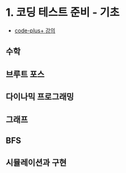 # 1. 코딩 테스트 준비 - 기초
 - [code-plus+ 강의](https://code.plus/course/51)
## 수학
## 브루트 포스
## 다이나믹 프로그래밍
## 그래프
## BFS
## 시뮬레이션과 구현
